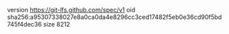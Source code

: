 version https://git-lfs.github.com/spec/v1
oid sha256:a95307338027e8a0ca0da4e8296cc3ced17482f5eb0e36cd90f5bd745f4dec36
size 8212
